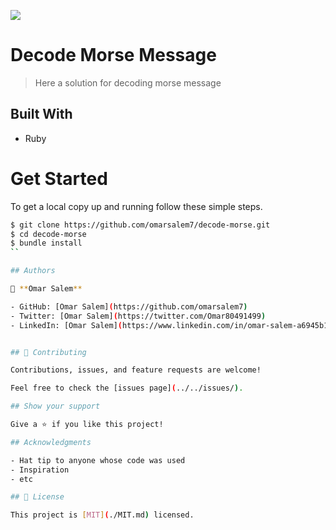 ![](https://img.shields.io/badge/Microverse-blueviolet)

# Decode Morse Message

> Here a solution for decoding morse message


## Built With

- Ruby

# Get Started
To get a local copy up and running follow these simple steps.

```bash
$ git clone https://github.com/omarsalem7/decode-morse.git
$ cd decode-morse
$ bundle install 
``

## Authors

👤 **Omar Salem**

- GitHub: [Omar Salem](https://github.com/omarsalem7)
- Twitter: [Omar Salem](https://twitter.com/Omar80491499)
- LinkedIn: [Omar Salem](https://www.linkedin.com/in/omar-salem-a6945b177/)


## 🤝 Contributing

Contributions, issues, and feature requests are welcome!

Feel free to check the [issues page](../../issues/).

## Show your support

Give a ⭐️ if you like this project!

## Acknowledgments

- Hat tip to anyone whose code was used
- Inspiration
- etc

## 📝 License

This project is [MIT](./MIT.md) licensed.
